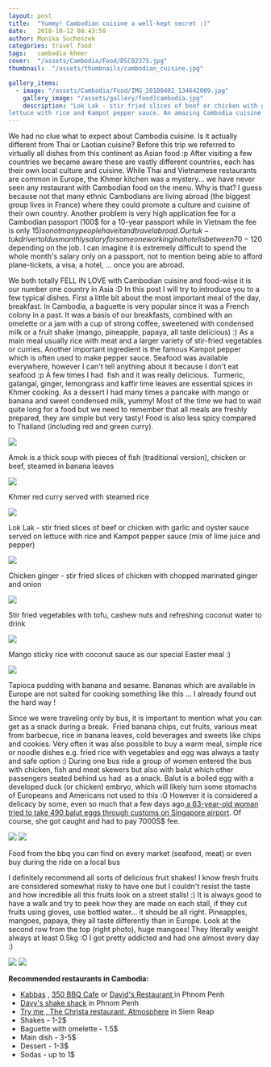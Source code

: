 ```yaml
---
layout: post
title:  "Yummy! Cambodian cuisine a well-kept secret :)"
date:   2018-10-12 08:43:59
author: Monika Suchoszek
categories: travel food
tags:	cambodia khmer
cover:  "/assets/Cambodia/Food/DSC02375.jpg"
thumbnail:  "/assets/thumbnails/cambodian_cuisine.jpg"

gallery_items:
  - image: "/assets/Cambodia/Food/IMG_20180402_134642009.jpg"
    gallery_image: "/assets/gallery/food)cambodia.jpg"
    description: "Lok Lak - stir fried slices of beef or chicken with garlic and oyster sauce served on 
lettuce with rice and Kampot pepper sauce. An amazing Cambodia cuisine!"
---
```


We had no clue what to expect about Cambodia cuisine. Is it actually different from Thai or Laotian cuisine? Before 
this trip we referred to virtually all dishes from this continent as Asian food :p After visiting a few countries 
we became aware these are vastly different countries, each has their own local culture and cuisine. While Thai and 
Vietnamese restaurants are common in Europe, the Khmer kitchen was a mystery... we have never seen any restaurant 
with Cambodian food on the menu. Why is that? I guess because not that many ethnic Cambodians are living abroad 
(the biggest group lives in France) where they could promote a culture and cuisine of their own country. Another 
problem is very high application fee for a Cambodian passport (100$ for a 10-year passport while in Vietnam the 
fee is only 15$) so not many people have it and travel abroad. Our tuk-tuk driver told us monthly salary for someone 
working in a hotel is between 70-120$ depending on the job. I can imagine it is extremely difficult to spend the 
whole month's salary only on a passport, not to mention being able to afford plane-tickets, a visa, a hotel, ... 
once you are abroad.

We both totally FELL IN LOVE with Cambodian cuisine and food-wise it is our number one country in Asia :D In this 
post I will try to introduce you to a few typical dishes. First a little bit about the most important meal of the 
day, breakfast. In Cambodia, a baguette is very popular since it was a French colony in a past. It was a basis of 
our breakfasts, combined with an omelette or a jam with a cup of strong coffee, sweetened with condensed milk or a 
fruit shake (mango, pineapple, papaya, all taste delicious) :) As a main meal usually rice with meat and a larger 
variety of stir-fried vegetables or curries. Another important ingredient is 
the famous Kampot pepper which is often used to make pepper sauce. Seafood was available everywhere, however I can't 
tell anything about it because I don't eat seafood :p A few times I had  fish and it was really delicious. 
Turmeric, galangal, ginger, lemongrass and kaffir lime leaves are 
essential spices in Khmer cooking. As a dessert I had many times a pancake with mango or banana and sweet 
condensed milk, yummy! Most of the time we had to wait quite long for a food but we need to remember that 
all meals are freshly prepared, they are simple but very tasty! Food is also less spicy compared to 
Thailand (including red and green curry).

<img src="/assets/Cambodia/Food/IMG_20180403_192051672.jpg" />
<p class="caption">Amok is a thick soup with pieces of fish (traditional version), chicken or beef, steamed in 
banana leaves</p>
<img src="/assets/Cambodia/Food/IMG_20180403_192044491.jpg" />
<p class="caption">Khmer red curry served with steamed rice</p>
<img src="/assets/Cambodia/Food/IMG_20180402_134642009.jpg" />
<p class="caption">Lok Lak - stir fried slices of beef or chicken with garlic and oyster sauce served on 
lettuce with rice and Kampot pepper sauce (mix of lime juice and pepper)</p>
<img src="/assets/Cambodia/Food/IMG_20180404_195225279.jpg" />
<p class="caption">Chicken ginger - stir fried slices of chicken with chopped marinated ginger and onion</p>
<img src="/assets/Cambodia/Food/IMG_20180329_115109104.jpg" />
<p class="caption">Stir fried vegetables with tofu, cashew nuts and refreshing coconut water to drink</p>
<img src="/assets/Cambodia/Food/IMG_20180401_175248605.jpg" />
<p class="caption">Mango sticky rice with coconut sauce as our special Easter meal :)</p>
<img src="/assets/Cambodia/Food/IMG_20180401_173055730.jpg" />
<p class="caption">Tapioca pudding with banana and sesame. Bananas which are available in Europe 
are not suited for cooking something like this ... I already found out the hard way !</p>

Since we were traveling only by bus, it is important to mention what you can get as a snack during a break. 
Fried banana chips, cut fruits, various meat from barbecue, rice in banana leaves, cold beverages and sweets like 
chips and cookies. Very often it was also possible to buy a warm meal, simple rice or noodle dishes e.g. fried 
rice with vegetables and egg was always a tasty and safe option :) During one bus ride a group of women entered 
the bus with chicken, fish and meat skewers but also with balut which other passengers seated behind us had  as a 
snack. Balut is a boiled egg with a developed duck (or chicken) embryo, which will likely turn some stomachs of 
Europeans and Americans not used to this :O However it is considered a delicacy by some, even so much that a few 
days ago<a href="https://www.straitstimes.com/singapore/courts-crime/63-year-old-woman-fined-7000-for-attempting-to-smuggle-490-balut-duck-eggs"> a 63-year-old woman tried to take 490 balut eggs through customs on Singapore airport</a>. 
Of course, she got caught and had to pay 7000S$ fee.

<img src="/assets/Cambodia/Food/IMG_20180411_120756088_HDR.jpg" />
<img src="/assets/Cambodia/Food/IMG_20180417_192700940.jpg">
<p class="caption">Food from the bbq you can find on every market (seafood, meat) or even buy during the 
ride on a local bus</p>

I definitely recommend all sorts of delicious fruit shakes! I know fresh fruits are considered somewhat risky 
to have one but I couldn't resist the taste and how incredible all this fruits look on a street stalls! :) 
It is always good to have a walk and try to peek how they are made on each stall, if they cut fruits using 
gloves, use bottled water... it should be all right. Pineapples, mangoes, papaya, they all taste differently than 
in Europe. Look at the second row from the top (right photo), huge mangoes! They literally weight always at least 
0.5kg :O I got pretty addicted and had one almost every day :)

<img src="/assets/Cambodia/Food/DSC02375.jpg">
<img src="/assets/Cambodia/Food/IMG_20180405_184320713.jpg">


__Recommended restaurants in Cambodia:__
  * <a href="https://www.tripadvisor.com/Restaurant_Review-g293940-d2372913-Reviews-Kabbas_Restaurant-Phnom_Penh.html">Kabbas</a> , <a href="https://www.tripadvisor.com/Restaurant_Review-g293940-d10226831-Reviews-350_BBQ_Cafe-Phnom_Penh.html">350 BBQ Cafe</a> or <a href="https://www.tripadvisor.com/Restaurant_Review-g293940-d3454214-Reviews-David_s_Restaurant_Handmade_Noodles-Phnom_Penh.html">David's Restaurant </a>in Phnom Penh
  * <a href="https://www.tripadvisor.com/Restaurant_Review-g293940-d8568725-Reviews-Davy_s_Shake_Shack-Phnom_Penh.html">Davy's shake shack</a> in Phnom Penh
  * <a href="https://www.tripadvisor.com/Restaurant_Review-g297390-d10069292-Reviews-Try_Me-Siem_Reap_Siem_Reap_Province.html">Try me , </a><a href="https://www.tripadvisor.com/Restaurant_Review-g297390-d11880648-Reviews-The_Christa_Restaurant_Bar-Siem_Reap_Siem_Reap_Province.html">The Christa restaurant, </a><a href="https://www.tripadvisor.com/Restaurant_Review-g297390-d10128349-Reviews-Atmosphere_Siem_Reap-Siem_Reap_Siem_Reap_Province.html">Atmosphere</a> in Siem Reap
  * Shakes - 1-2$
  * Baguette with omelette - 1.5$
  * Main dish - 3-5$
  * Dessert - 1-3$
  * Sodas - up to 1$
